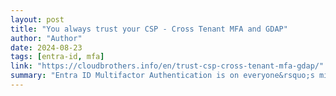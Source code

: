 ```yaml
---
layout: post
title: "You always trust your CSP - Cross Tenant MFA and GDAP"
author: "Author"
date: 2024-08-23
tags: [entra-id, mfa]
link: "https://cloudbrothers.info/en/trust-csp-cross-tenant-mfa-gdap/"
summary: "Entra ID Multifactor Authentication is on everyone&rsquo;s mind, as Microsoft will enforce the usage of MFA for most of the Admin portals starting October 2024. But many in the industry are a step ..."
---
```

